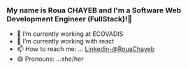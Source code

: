 ### My name is Roua CHAYEB and I'm a Software Web Development Engineer (FullStack)!👋

- 🔭 I’m currently working at ECOVADIS
- 🌱 I’m currently working with react
- 📫 How to reach me: ... [Linkedin-@RouaChayeb](https://www.linkedin.com/in/roua-chayeb-9301111a2/)
- 😄 Pronouns: ...she/her
